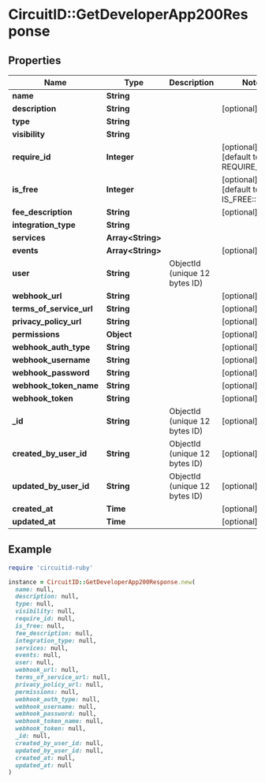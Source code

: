 # CircuitID::GetDeveloperApp200Response

## Properties

| Name | Type | Description | Notes |
| ---- | ---- | ----------- | ----- |
| **name** | **String** |  |  |
| **description** | **String** |  | [optional] |
| **type** | **String** |  |  |
| **visibility** | **String** |  |  |
| **require_id** | **Integer** |  | [optional][default to REQUIRE_ID::N0] |
| **is_free** | **Integer** |  | [optional][default to IS_FREE::N1] |
| **fee_description** | **String** |  | [optional] |
| **integration_type** | **String** |  |  |
| **services** | **Array&lt;String&gt;** |  |  |
| **events** | **Array&lt;String&gt;** |  | [optional] |
| **user** | **String** | ObjectId (unique 12 bytes ID) |  |
| **webhook_url** | **String** |  | [optional] |
| **terms_of_service_url** | **String** |  | [optional] |
| **privacy_policy_url** | **String** |  | [optional] |
| **permissions** | **Object** |  | [optional] |
| **webhook_auth_type** | **String** |  | [optional] |
| **webhook_username** | **String** |  | [optional] |
| **webhook_password** | **String** |  | [optional] |
| **webhook_token_name** | **String** |  | [optional] |
| **webhook_token** | **String** |  | [optional] |
| **_id** | **String** | ObjectId (unique 12 bytes ID) | [optional] |
| **created_by_user_id** | **String** | ObjectId (unique 12 bytes ID) | [optional] |
| **updated_by_user_id** | **String** | ObjectId (unique 12 bytes ID) | [optional] |
| **created_at** | **Time** |  | [optional] |
| **updated_at** | **Time** |  | [optional] |

## Example

```ruby
require 'circuitid-ruby'

instance = CircuitID::GetDeveloperApp200Response.new(
  name: null,
  description: null,
  type: null,
  visibility: null,
  require_id: null,
  is_free: null,
  fee_description: null,
  integration_type: null,
  services: null,
  events: null,
  user: null,
  webhook_url: null,
  terms_of_service_url: null,
  privacy_policy_url: null,
  permissions: null,
  webhook_auth_type: null,
  webhook_username: null,
  webhook_password: null,
  webhook_token_name: null,
  webhook_token: null,
  _id: null,
  created_by_user_id: null,
  updated_by_user_id: null,
  created_at: null,
  updated_at: null
)
```

